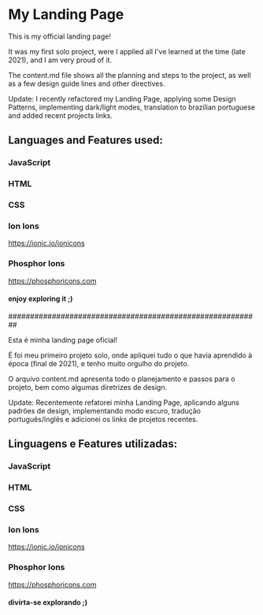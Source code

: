 # My Landing Page

This is my official landing page!

It was my first solo project, were I applied all I've learned at the time (late 2021), and I am very proud of it.

The content.md file shows all the planning and steps to the project, as well as a few design guide lines and other directives.

Update: I recently refactored my Landing Page, applying some Design Patterns, implementing dark/light modes, translation to brazilian portuguese and added recent projects links.

## Languages and Features used:

### JavaScript

### HTML

### CSS

### Ion Ions
https://ionic.io/ionicons

### Phosphor Ions
https://phosphoricons.com

#### enjoy exploring it ;)

##########################################################

Esta é minha landing page oficial!

É foi meu primeiro projeto solo, onde apliquei tudo o que havia aprendido à época (final de 2021), e tenho muito orgulho do projeto.

O arquivo content.md apresenta todo o planejamento e passos para o projeto, bem como algumas diretrizes de design.

Update: Recentemente refatorei minha Landing Page, aplicando alguns padrões de design, implementando modo escuro, tradução português/inglês e adicionei os links de projetos recentes.

## Linguagens e Features utilizadas:

### JavaScript

### HTML

### CSS

### Ion Ions
https://ionic.io/ionicons

### Phosphor Ions
https://phosphoricons.com

#### divirta-se explorando ;)